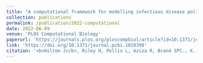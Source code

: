 ```yaml
---
title: "A computational framework for modelling infectious disease policy based on age and household structure with applications to the COVID-19 pandemic."
collection: publications
permalink: /publication/2022-computational
date: 2022-06-09
venue: 'PLOS Computational Biology'
paperurl: 'https://journals.plos.org/ploscompbiol/article?id=10.1371/journal.pcbi.1010390'
link: 'https://doi.org/10.1371/journal.pcbi.1010390'
citation: '<b>Hilton J</b>, Riley H, Pellis L, Aziza R, Brand SPC., K. Kombe I, et al. (2022). &quot;A computational framework for modelling infectious disease policy based on age and household structure with applications to the COVID-19 pandemic.&quot; <i>PLoS Comput Biol<i/> 18(9): e1010390. https://doi.org/10.1371/journal.pcbi.1010390'
---
```

